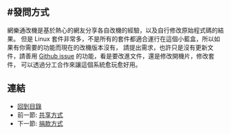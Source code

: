 #發問方式
---

網樂通改機是基於熱心的網友分享各自改機的經驗，以及自行修改原始程式碼的結果。
但是 Linux 套件非常多，不是所有的套件都適合運行在這個小藍盒，所以如果有你需要的功能而現在的改機版本沒有，
請提出需求，也許只是沒有更新文件，請善用 [Github issue][1] 的功能，看是要改進文件，還是修改開機片，修改套件，
可以透過分工合作來讓這個系統愈玩愈好用。

[1]: https://github.com/fuyuanli/nextvod-linux-manual/issues

## 連結

   * [回到目錄](<index.md>)
   * 前一節: [共享方式](<01.01.md>)
   * 下一節: [捐款方式](<01.03.md>)
